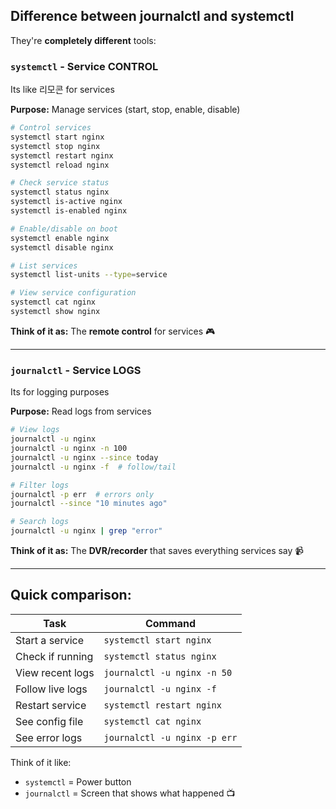 ## Difference between journalctl and systemctl

They're **completely different** tools:

### `systemctl` - Service **CONTROL** 
Its like 리모콘 for services 

**Purpose:** Manage services (start, stop, enable, disable)

```bash
# Control services
systemctl start nginx
systemctl stop nginx
systemctl restart nginx
systemctl reload nginx

# Check service status
systemctl status nginx
systemctl is-active nginx
systemctl is-enabled nginx

# Enable/disable on boot
systemctl enable nginx
systemctl disable nginx

# List services
systemctl list-units --type=service

# View service configuration
systemctl cat nginx
systemctl show nginx
```

**Think of it as:** The **remote control** for services 🎮

---

### `journalctl` - Service **LOGS**
Its for logging purposes

**Purpose:** Read logs from services

```bash
# View logs
journalctl -u nginx
journalctl -u nginx -n 100
journalctl -u nginx --since today
journalctl -u nginx -f  # follow/tail

# Filter logs
journalctl -p err  # errors only
journalctl --since "10 minutes ago"

# Search logs
journalctl -u nginx | grep "error"
```

**Think of it as:** The **DVR/recorder** that saves everything services say 📹

---

## Quick comparison:

| Task | Command |
|------|---------|
| Start a service | `systemctl start nginx` |
| Check if running | `systemctl status nginx` |
| View recent logs | `journalctl -u nginx -n 50` |
| Follow live logs | `journalctl -u nginx -f` |
| Restart service | `systemctl restart nginx` |
| See config file | `systemctl cat nginx` |
| See error logs | `journalctl -u nginx -p err` |


Think of it like:
- `systemctl` = Power button
- `journalctl` = Screen that shows what happened 📺
